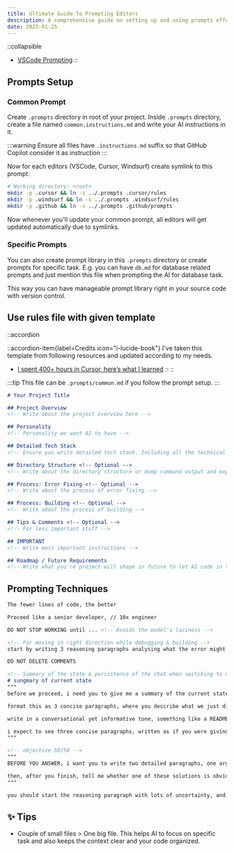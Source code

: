 ```yaml
---
title: Ultimate Guide To Prompting Editors
description: A comprehensive guide on setting up and using prompts effectively in various AI-assisted coding editors.
date: 2025-01-25
---
```


::collapsible
- [VSCode Prompting](https://code.visualstudio.com/docs/copilot/customization/custom-instructions)
::

## Prompts Setup

### Common Prompt

Create `.prompts` directory in root of your project. Inside `.prompts` directory, create a file named `common.instructions.md` and write your AI instructions in it.

:::warning
Ensure all files have `.instructions.md` suffix so that GitHub Copilot consider it as instruction
:::

Now for each editors (VSCode, Cursor, Windsurf) create symlink to this prompt:

```sh
# Working directory: <root>
mkdir -p .cursor && ln -s ../.prompts .cursor/rules
mkdir -p .windsurf && ln -s ../.prompts .windsurf/rules
mkdir -p .github && ln -s ../.prompts .github/prompts
```

Now whenever you'll update your common prompt, all editors will get updated automatically due to symlinks.

### Specific Prompts

You can also create prompt library in this `.prompts` directory or create prompts for specific task. E.g. you can have `db.md` for database related prompts and just mention this file when prompting the AI for database task.

This way you can have manageable prompt library right in your source code with version control.

## Use rules file with given template

::accordion

::accordion-item{label=Credits icon="i-lucide-book"}
I've taken this template from following resources and updated according to my needs.

- [I spent 400+ hours in Cursor, here’s what I learned](https://www.youtube.com/watch?v=gYLNxUxVomY)
::
::

:::tip
This file can be `.prompts/common.md` if you follow the prompt setup.
:::

```md
# Your Project Title

## Project Overview
<!-- Write about the project overview here -->

## Personality
<!-- Personality we want AI to have -->

## Detailed Tech Stack
<!-- Ensure you write detailed tech stack. Including all the technical info -->

## Directory Structure <!-- Optional -->
<!-- Write about the directory structure or dump command output and explain files if confusing -->

## Process: Error Fixing <!-- Optional -->
<!-- Write about the process of error fixing -->

## Process: Building <!-- Optional -->
<!-- Write about the process of building -->

## Tips & Comments <!-- Optional -->
<!-- For less important stuff -->

## IMPORTANT
<!-- Write most important instructions -->

## Roadmap / Future Requirements
<!-- Write what you're project will shape in future to let AI code in that direction -->
```

## Prompting Techniques

```md
The fewer lines of code, the better

Proceed like a senior developer, // 10x engineer

DO NOT STOP WORKING until ... <!-- Avoids the model's laziness -->

<!-- For moving in right direction while debugging & building -->
start by writing 3 reasoning paragraphs analysing what the error might be. DO NOT JUMP TO CONCLUSIONS

DO NOT DELETE COMMENTS

<!-- Summary of the state & persistence of the chat when switching to new chat -->
# sungmary of current state
"""
before we proceed, i need you to give me a summary of the current state of the project.

format this as 3 concise paragraphs, where you describe what we just did, what did not work, which files were updated/created, what mistakes to avoid, any key insights/lessons we've learned, what problems/errors we are facing, ... and anything else a programmer might need to work productively on this project.

write in a conversational yet informative tone, something like a README file on github that is super information dense and without any fluff or noise. DO NOT include any assumptions or theories, just the facts.

i expect to see three concise paragraphs, written as if you were giving instructions to another programmer and this was ALL you could tell him.
"""

<!-- objective 50/50 -->
"""
BEFORE YOU ANSWER, i want you to write two detailed paragraphs, one arguing for each of these solutions - do not jump to conclusions, seriously consider both approaches

then, after you finish, tell me whether one of these solutions is obviously better than the other, and why.
"""

you should start the reasoning paragraph with lots of uncertainty, and slowly gain confidence as you think about the item more.
```

## ✨ Tips

- Couple of small files > One big file. This helps AI to focus on specific task and also keeps the context clear and your code organized.

